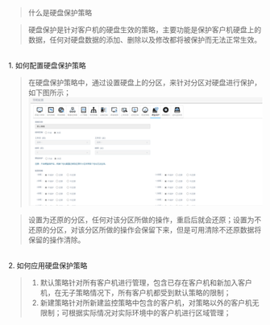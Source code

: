 <blockquote class="info">
	什么是硬盘保护策略
</blockquote> 

> 硬盘保护是针对客户机的硬盘生效的策略，主要功能是保护客户机硬盘上的数据，任何对硬盘数据的添加、删除以及修改都将被保护而无法正常生效。
 
 

</br>
1. 如何配置硬盘保护策略

>在硬盘保护策略中，通过设置硬盘上的分区，来针对分区对硬盘进行保护，如下图所示；
>![](../../images/screenshot_1526204165510.png)
>

<blockquote class="warning">
    设置为还原的分区，任何对该分区所做的操作，重启后就会还原；设置为不还原的分区，对该分区所做的操作会保留下来，但是可用清除不还原数据将保留的操作清除。
</blockquote> 

</br>
2. 如何应用硬盘保护策略

> 1)	默认策略针对所有客户机进行管理，包含已存在客户机和新加入客户机，在无子策略情况下，所有客户机都受到默认策略的限制；
> 2)	新建策略针对所新建监控策略中包含的客户机，对策略以外的客户机无限制；可根据实际情况对实际环境中的客户机进行区域管理；
